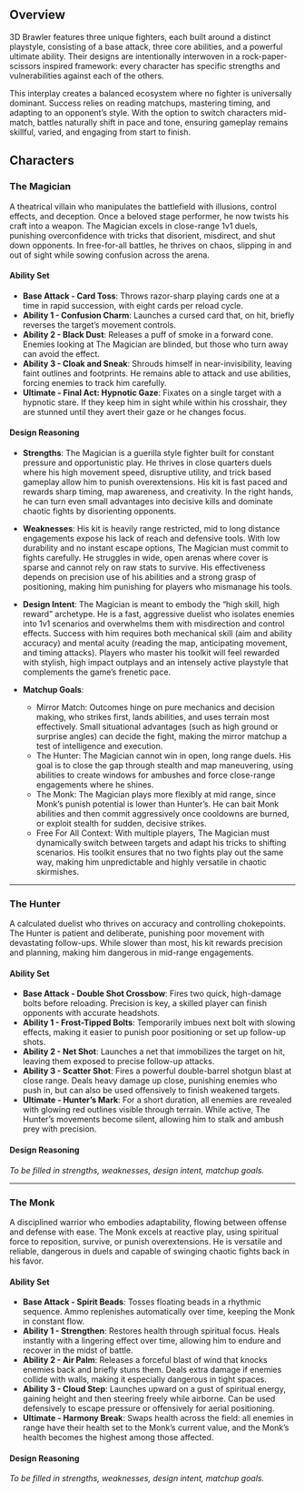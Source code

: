 ## Overview

3D Brawler features three unique fighters, each built around a distinct playstyle, consisting of a base attack, three core abilities, and a powerful ultimate ability. Their designs are intentionally interwoven in a rock-paper-scissors inspired framework: every character has specific strengths and vulnerabilities against each of the others.

This interplay creates a balanced ecosystem where no fighter is universally dominant. Success relies on reading matchups, mastering timing, and adapting to an opponent’s style. With the option to switch characters mid-match, battles naturally shift in pace and tone, ensuring gameplay remains skillful, varied, and engaging from start to finish.

## Characters

### The Magician
A theatrical villain who manipulates the battlefield with illusions, control effects, and deception. Once a beloved stage performer, he now twists his craft into a weapon. The Magician excels in close-range 1v1 duels, punishing overconfidence with tricks that disorient, misdirect, and shut down opponents. In free-for-all battles, he thrives on chaos, slipping in and out of sight while sowing confusion across the arena.  

#### Ability Set
- **Base Attack - Card Toss**: Throws razor-sharp playing cards one at a time in rapid succession, with eight cards per reload cycle.  
- **Ability 1 - Confusion Charm**: Launches a cursed card that, on hit, briefly reverses the target’s movement controls.  
- **Ability 2 - Black Dust**: Releases a puff of smoke in a forward cone. Enemies looking at The Magician are blinded, but those who turn away can avoid the effect.  
- **Ability 3 - Cloak and Sneak**: Shrouds himself in near-invisibility, leaving faint outlines and footprints. He remains able to attack and use abilities, forcing enemies to track him carefully.  
- **Ultimate - Final Act: Hypnotic Gaze**: Fixates on a single target with a hypnotic stare. If they keep him in sight while within his crosshair, they are stunned until they avert their gaze or he changes focus.  

#### Design Reasoning
- **Strengths**: The Magician is a guerilla style fighter built for constant pressure and opportunistic play. He thrives in close quarters duels where his high movement speed, disruptive utility, and trick based gameplay allow him to punish overextensions. His kit is fast paced and rewards sharp timing, map awareness, and creativity. In the right hands, he can turn even small advantages into decisive kills and dominate chaotic fights by disorienting opponents.  

- **Weaknesses**: His kit is heavily range restricted, mid to long distance engagements expose his lack of reach and defensive tools. With low durability and no instant escape options, The Magician must commit to fights carefully. He struggles in wide, open arenas where cover is sparse and cannot rely on raw stats to survive. His effectiveness depends on precision use of his abilities and a strong grasp of positioning, making him punishing for players who mismanage his tools.  

- **Design Intent**: The Magician is meant to embody the “high skill, high reward” archetype. He is a fast, aggressive duelist who isolates enemies into 1v1 scenarios and overwhelms them with misdirection and control effects. Success with him requires both mechanical skill (aim and ability accuracy) and mental acuity (reading the map, anticipating movement, and timing attacks). Players who master his toolkit will feel rewarded with stylish, high impact outplays and an intensely active playstyle that complements the game’s frenetic pace.  

- **Matchup Goals**:  
  - Mirror Match: Outcomes hinge on pure mechanics and decision making, who strikes first, lands abilities, and uses terrain most effectively. Small situational advantages (such as high ground or surprise angles) can decide the fight, making the mirror matchup a test of intelligence and execution.  
  - The Hunter: The Magician cannot win in open, long range duels. His goal is to close the gap through stealth and map maneuvering, using abilities to create windows for ambushes and force close-range engagements where he shines.  
  - The Monk: The Magician plays more flexibly at mid range, since Monk’s punish potential is lower than Hunter’s. He can bait Monk abilities and then commit aggressively once cooldowns are burned, or exploit stealth for sudden, decisive strikes.  
  - Free For All Context: With multiple players, The Magician must dynamically switch between targets and adapt his tricks to shifting scenarios. His toolkit ensures that no two fights play out the same way, making him unpredictable and highly versatile in chaotic skirmishes.  

---

### The Hunter

A calculated duelist who thrives on accuracy and controlling chokepoints. The Hunter is patient and deliberate, punishing poor movement with devastating follow-ups. While slower than most, his kit rewards precision and planning, making him dangerous in mid-range engagements.  

#### Ability Set
- **Base Attack - Double Shot Crossbow**: Fires two quick, high-damage bolts before reloading. Precision is key, a skilled player can finish opponents with accurate headshots.  
- **Ability 1 - Frost-Tipped Bolts**: Temporarily imbues next bolt with slowing effects, making it easier to punish poor positioning or set up follow-up shots.  
- **Ability 2 - Net Shot**: Launches a net that immobilizes the target on hit, leaving them exposed to precise follow-up attacks.  
- **Ability 3 - Scatter Shot**: Fires a powerful double-barrel shotgun blast at close range. Deals heavy damage up close, punishing enemies who push in, but can also be used offensively to finish weakened targets.  
- **Ultimate - Hunter’s Mark**: For a short duration, all enemies are revealed with glowing red outlines visible through terrain. While active, The Hunter’s movements become silent, allowing him to stalk and ambush prey with precision.  

#### Design Reasoning

*To be filled in  strengths, weaknesses, design intent, matchup goals.*  

---

### The Monk

A disciplined warrior who embodies adaptability, flowing between offense and defense with ease. The Monk excels at reactive play, using spiritual force to reposition, survive, or punish overextensions. He is versatile and reliable, dangerous in duels and capable of swinging chaotic fights back in his favor.  

#### Ability Set
- **Base Attack - Spirit Beads**: Tosses floating beads in a rhythmic sequence. Ammo replenishes automatically over time, keeping the Monk in constant flow.  
- **Ability 1 - Strengthen**: Restores health through spiritual focus. Heals instantly with a lingering effect over time, allowing him to endure and recover in the midst of battle.  
- **Ability 2 - Air Palm**: Releases a forceful blast of wind that knocks enemies back and briefly stuns them. Deals extra damage if enemies collide with walls, making it especially dangerous in tight spaces.  
- **Ability 3 - Cloud Step**: Launches upward on a gust of spiritual energy, gaining height and then steering freely while airborne. Can be used defensively to escape pressure or offensively for aerial positioning.  
- **Ultimate - Harmony Break**: Swaps health across the field: all enemies in range have their health set to the Monk’s current value, and the Monk’s health becomes the highest among those affected.  

#### Design Reasoning
*To be filled in  strengths, weaknesses, design intent, matchup goals.*  
